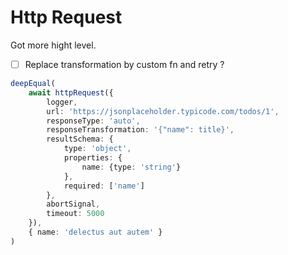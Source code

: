 # Http Request

Got more hight level.

- [ ] Replace transformation by custom fn and retry ?

```typescript
deepEqual(
    await httpRequest({
        logger,
        url: 'https://jsonplaceholder.typicode.com/todos/1',
        responseType: 'auto',
        responseTransformation: '{"name": title}',
        resultSchema: {
            type: 'object',
            properties: {
                name: {type: 'string'}
            },
            required: ['name']
        },
        abortSignal,
        timeout: 5000
    }),
    { name: 'delectus aut autem' }
)
```